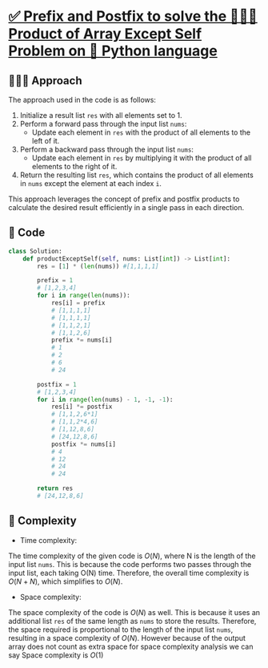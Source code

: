 # [✅ Prefix and Postfix to solve the 🧑🏻‍💻 Product of Array Except Self Problem on 🐍 Python language](https://leetcode.com/problems/product-of-array-except-self/solutions/3598205/prefix-and-postfix-to-solve-the-product-of-array-except-self-problem-on-python-language/)

## 🧑🏻‍💻 Approach
<!-- Describe your approach to solving the problem. -->
The approach used in the code is as follows:

1. Initialize a result list `res` with all elements set to 1.
2. Perform a forward pass through the input list `nums`:
   - Update each element in `res` with the product of all elements to the left of it.
3. Perform a backward pass through the input list `nums`:
   - Update each element in `res` by multiplying it with the product of all elements to the right of it.
4. Return the resulting list `res`, which contains the product of all elements in `nums` except the element at each index `i`.

This approach leverages the concept of prefix and postfix products to calculate the desired result efficiently in a single pass in each direction.

## 🔐 Code

``` python
class Solution:
    def productExceptSelf(self, nums: List[int]) -> List[int]:
        res = [1] * (len(nums)) #[1,1,1,1]

        prefix = 1
        # [1,2,3,4]
        for i in range(len(nums)):
            res[i] = prefix 
            # [1,1,1,1]
            # [1,1,1,1]
            # [1,1,2,1]
            # [1,1,2,6]
            prefix *= nums[i]
            # 1
            # 2
            # 6
            # 24

        postfix = 1
        # [1,2,3,4]
        for i in range(len(nums) - 1, -1, -1):
            res[i] *= postfix
            # [1,1,2,6*1]
            # [1,1,2*4,6]
            # [1,12,8,6]
            # [24,12,8,6]
            postfix *= nums[i]
            # 4
            # 12
            # 24
            # 24

        return res
        # [24,12,8,6]    
```

## 🧩 Complexity

- Time complexity:
<!-- Add your time complexity here, e.g. $O(n)$ -->
The time complexity of the given code is $O(N)$, where N is the length of the input list `nums`. This is because the code performs two passes through the input list, each taking O(N) time. Therefore, the overall time complexity is $O(N + N)$, which simplifies to $O(N)$.

- Space complexity:
<!-- Add your space complexity here, e.g. $O(n)$ -->
The space complexity of the code is $O(N)$ as well. This is because it uses an additional list `res` of the same length as `nums` to store the results. Therefore, the space required is proportional to the length of the input list `nums`, resulting in a space complexity of $O(N)$. However because of the output array does not count as extra space for space complexity analysis we can say Space complexity is $O(1)$
